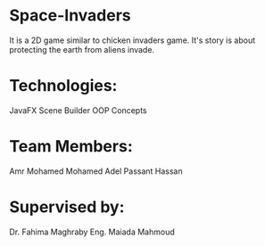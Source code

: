 # Space-Invaders

 It is a 2D game similar to chicken invaders game. It's story is about protecting the earth from aliens invade.

# Technologies:
  JavaFX
  Scene Builder
  OOP Concepts 

# Team Members:
  Amr Mohamed
  Mohamed Adel
  Passant Hassan

# Supervised by:
  Dr. Fahima Maghraby
  Eng. Maiada Mahmoud

